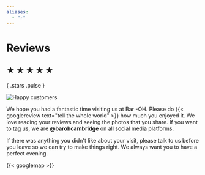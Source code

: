 ```yaml
---
aliases:
  - "r"
---
```


# Reviews

## ★ ★ ★ ★ ★
{ .stars .pulse }

![Happy customers](images/happy.jpeg)

We hope you had a fantastic time visiting us at Bar -OH.  Please do
{{< googlereview text="tell the whole world" >}} how much you enjoyed
it.  We love reading your reviews and seeing the photos that you
share.  If you want to tag us, we are **@barohcambridge** on all
social media platforms.

If there was anything you didn't like about your visit, please talk to
us before you leave so we can try to make things right.  We always
want you to have a perfect evening.

{{< googlemap >}}
